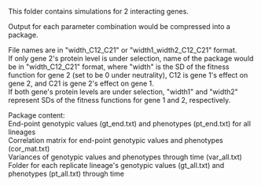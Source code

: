 This folder contains simulations for 2 interacting genes.<br />

Output for each parameter combination would be compressed into a package.<br />

File names are in "width_C12_C21" or "width1_width2_C12_C21" format.<br />
If only gene 2's protein level is under selection, name of the package would be in "width_C12_C21" format, where "width" is the SD of the fitness function for gene 2 (set to be 0 under neutrality), C12 is gene 1's effect on gene 2, and C21 is gene 2's effect on gene 1.<br />
If both gene's protein levels are under selection, "width1" and "width2" represent SDs of the fitness functions for gene 1 and 2, respectively.<br />

Package content: <br />
End-point genotypic values (gt_end.txt) and phenotypes (pt_end.txt) for all lineages<br />
Correlation matrix for end-point genotypic values and phenotypes (cor_mat.txt)<br />
Variances of genotypic values and phenotypes through time (var_all.txt)<br />
Folder for each replicate lineage's genotypic values (gt_all.txt) and phenotypes (pt_all.txt) through time<br />
